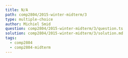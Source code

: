 ```yaml
---
title: N/A
path: comp2804/2015-winter-midterm/3
type: multiple-choice
author: Michiel Smid
question: comp2804/2015-winter-midterm/3/question.ts
solution: comp2804/2015-winter-midterm/3/solution.md
tags:
  - comp2804
  - comp2804-midterm
---
```

